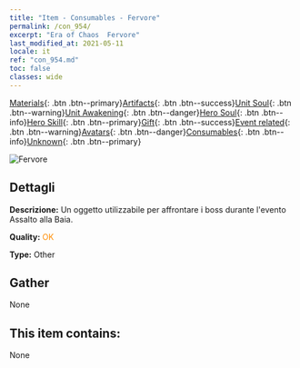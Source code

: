 ```yaml
---
title: "Item - Consumables - Fervore"
permalink: /con_954/
excerpt: "Era of Chaos  Fervore"
last_modified_at: 2021-05-11
locale: it
ref: "con_954.md"
toc: false
classes: wide
---
```

 [Materials](/ItemsIT/){: .btn .btn--primary}[Artifacts](/ItemsIT/Artifacts/){: .btn .btn--success}[Unit Soul](/ItemsIT/UnitSoul/){: .btn .btn--warning}[Unit Awakening](/ItemsIT/UnitAwakening/){: .btn .btn--danger}[Hero Soul](/ItemsIT/HeroSoul/){: .btn .btn--info}[Hero Skill](/ItemsIT/HeroSkill/){: .btn .btn--primary}[Gift](/ItemsIT/Gift/){: .btn .btn--success}[Event related](/ItemsIT/Events/){: .btn .btn--warning}[Avatars](/ItemsIT/Avatars/){: .btn .btn--danger}[Consumables](/ItemsIT/Consumables/){: .btn .btn--info}[Unknown](/ItemsIT/Unknown/){: .btn .btn--primary}

 ![Fervore](/images/t/i_40049.png)

## Dettagli
 **Descrizione:** Un oggetto utilizzabile per affrontare i boss durante l'evento Assalto alla Baia.

 **Quality:** <span style="color: #FF8C00">OK</span>

 **Type:** Other

## Gather

  None

## This item contains:

  None

